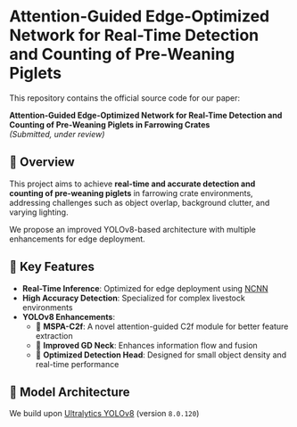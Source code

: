 # Attention-Guided Edge-Optimized Network for Real-Time Detection and Counting of Pre-Weaning Piglets

This repository contains the official source code for our paper:

**Attention-Guided Edge-Optimized Network for Real-Time Detection and Counting of Pre-Weaning Piglets in Farrowing Crates**  
*(Submitted, under review)*

## 🐷 Overview

This project aims to achieve **real-time and accurate detection and counting of pre-weaning piglets** in farrowing crate environments, addressing challenges such as object overlap, background clutter, and varying lighting.

We propose an improved YOLOv8-based architecture with multiple enhancements for edge deployment.

## 🚀 Key Features

- **Real-Time Inference**: Optimized for edge deployment using [NCNN](https://github.com/Tencent/ncnn)
- **High Accuracy Detection**: Specialized for complex livestock environments
- **YOLOv8 Enhancements**:
  - 🔧 **MSPA-C2f**: A novel attention-guided C2f module for better feature extraction
  - 🧠 **Improved GD Neck**: Enhances information flow and fusion
  - 🎯 **Optimized Detection Head**: Designed for small object density and real-time performance

## 🧠 Model Architecture

We build upon [Ultralytics YOLOv8](https://github.com/ultralytics/ultralytics) (version `8.0.120`) 
